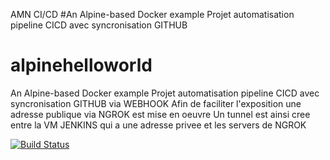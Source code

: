 AMN CI/CD
#An Alpine-based Docker example Projet automatisation pipeline CICD avec syncronisation GITHUB
# alpinehelloworld
An Alpine-based Docker example
Projet automatisation pipeline CICD
avec syncronisation GITHUB via WEBHOOK
Afin de faciliter l'exposition une adresse publique via NGROK est mise en oeuvre
Un tunnel est ainsi cree entre la VM JENKINS qui a une adresse privee et les servers
de NGROK

[![Build Status](http://192.168.88.10:8080/buildStatus/icon?job=AMN_DEPLOIEMENT)](http://192.168.88.10:8080/job/AMN_DEPLOIEMENT/)
